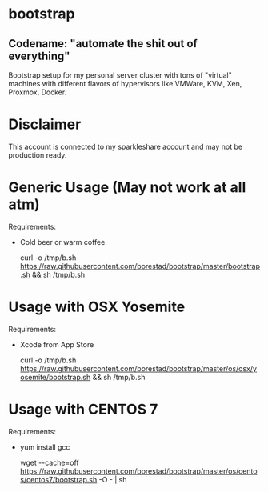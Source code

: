 # bootstrap 
## Codename: "automate the shit out of everything"

Bootstrap setup for my personal server cluster with tons of "virtual" machines with different flavors of hypervisors like VMWare, KVM, Xen, Proxmox, Docker.



# Disclaimer
This account is connected to my sparkleshare account and may not be production ready.

# Generic Usage (May not work at all atm)
Requirements:
- Cold beer or warm coffee

    curl -o /tmp/b.sh https://raw.githubusercontent.com/borestad/bootstrap/master/bootstrap.sh && sh /tmp/b.sh

# Usage with OSX Yosemite
Requirements:
- Xcode from App Store

    curl -o /tmp/b.sh https://raw.githubusercontent.com/borestad/bootstrap/master/os/osx/yosemite/bootstrap.sh && sh /tmp/b.sh

# Usage with CENTOS 7
Requirements:
- yum install gcc

    wget --cache=off https://raw.githubusercontent.com/borestad/bootstrap/master/os/centos/centos7/bootstrap.sh -O - | sh
